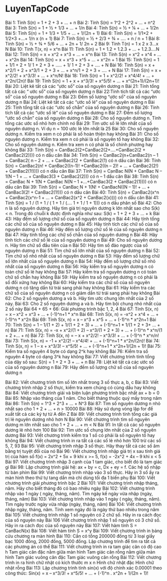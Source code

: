 # LuyenTapCode
Bài 1: Tính S(n) = 1 + 2 + 3 + … + n
Bài 2: Tính S(n) = 1^2 + 2^2 + … + n^2
Bài 3: Tính S(n) = 1 + ½ + 1/3 + … + 1/n
Bài 4: Tính S(n) = ½ + ¼ + … + 1/2n
Bài 5: Tính S(n) = 1 + 1/3 + 1/5 + … + 1/(2n + 1)
Bài 6: Tính S(n) = 1/1×2 + 1/2×3 +…+ 1/n x (n + 1)
Bài 7: Tính S(n) = ½ + 2/3 + ¾ + …. + n / n + 1
Bài 8: Tính S(n) = ½ + ¾ + 5/6 + … + 2n + 1/ 2n + 2
Bài 9: Tính T(n) = 1 x 2 x 3…x N
Bài 10: Tính T(x, n) = x^n
Bài 11: Tính S(n) = 1 + 1.2 + 1.2.3 + … + 1.2.3….N
Bài 12: Tính S(n) = x + x^2 + x^3 + … + x^n
Bài 13: Tính S(n) = x^2 + x^4 + … + x^2n
Bài 14: Tính S(n) = x + x^3 + x^5 + … + x^2n + 1
Bài 15: Tính S(n) = 1 + 1/1 + 2 + 1/ 1 + 2 + 3 + ….. + 1/ 1 + 2 + 3 + …. + N
Bài 16: Tính S(n) = x + x^2/1 + 2 + x^3/1 + 2 + 3 + … + x^n/1 + 2 + 3 + …. + N
Bài 17: Tính S(n) = x + x^2/2! + x^3/3! + … + x^n/N!
Bài 18: Tính S(n) = 1 + x^2/2! + x^4/4! + … + x^2n/(2n)!
Bài 19: Tính S(n) = 1 + x + x^3/3! + x^5/5! + … + x^(2n+1)/(2n+1)!
Bài 20: Liệt kê tất cả các “ước số” của số nguyên dương n
Bài 21: Tính tổng tất cả các “ ước số” của số nguyên dương n
Bài 22:Tính tích tất cả các “ước số” của số nguyên dương n
Bài 23: Đếm số lượng “ước số” của số nguyên dương n
Bài 24: Liệt kê tất cả các “ước số lẻ” của số nguyên dương n
Bài 25: Tính tổng tất cả các “ước số chẵn” của số nguyên dương n
Bài 26: Tính tích tất cả các “ước số lẻ” của số nguyên dương n
Bài 27: Đếm số lượng “ước số chẵn” của số nguyên dương n
Bài 28: Cho số nguyên dương n. Tính tổng các ước số nhỏ hơn chính nó
Bài 29: Tìm ước số lẻ lớn nhất của số nguyên dương n. Ví dụ n = 100 ước lẻ lớn nhất là 25
Bài 30: Cho số nguyên dương n. Kiểm tra xem n có phải là số hoàn thiện hay không
Bài 31: Cho số nguyên dương n. Kiểm tra xem n có phải là số nguyên tố hay không
Bài 32: Cho số nguyên dương n. Kiểm tra xem n có phải là số chính phương hay không
Bài 33: Tính S(n) = CanBac2(2+CanBac2(2+….+CanBac2(2 + CanBac2(2)))) có n dấu căn
Bài 34: Tính S(n) = CanBac2(n+CanBac2(n – 1 + CanBac2( n – 2 + … + CanBac2(2 + CanBac2(1)  có n dấu căn
Bài 36: Tính S(n) = CanBac2(n! + CanBac2((n-1)! +CanBac2((n – 2)! + … + CanBac2(2!) + CanBac2(1!)))) có n dấu căn
Bài 37: Tính S(n) = CanBac N(N + CanBac N – 1(N – 1 + … + CanBac3(3 + CanBac2(2))) có n – 1 dấu căn
Bài 38: Tính S(n) = CanBac N + 1(N + CanBac N(N – 1 +…+CanBac3(2 + CanBac2(1)))) có n dấu căn
Bài 39: Tính S(n) = CanBac N + 1(N! + CanBacN((N – 1)! + … + CanBac3(2! + CanBac2(1!))) có n dấu căn
Bài 40: Tính S(n) = CanBac2(x^n + CanBac2(x^n-1 + … + CanBac2(x^2 + CanBac2(x)))) có n dấu căn
Bài 41: Tính S(n) = 1 / (1 + 1 / ( 1 + 1 / (…. 1 + 1 / 1 + 1))) có n dấu phân số
Bài 42: Cho n là số nguyên dương. Hãy tìm giá trị nguyên dương k lớn nhất sao cho S(k)  < n. Trong đó chuỗi k được định nghĩa như sau: S(k) = 1 + 2 + 3 + … + k
Bài 43: Hãy đếm số lượng chữ số của số nguyên dương n
Bài 44: Hãy tính tổng các chữ số của số nguyên dương n
Bài 45: Hãy tính tích các chữ số của số nguyên dương n
Bài 46: Hãy đếm số lượng chữ số lẻ của số nguyên dương n
Bài 47: Hãy tính tổng các chữ số chẵn của số nguyên dương n
Bài 48: Hãy tính tích các chữ số lẻ của số nguyên dương n
Bài 49: Cho số nguyên dương n. Hãy tìm chữ số đầu tiên của n
Bài 50: Hãy tìm số đảo ngược của số nguyên dương n
Bài 51: Tìm chữ số lớn nhất của số nguyên dương n
Bài 52: Tìm chữ số nhỏ nhất của số nguyên dương n
Bài 53: Hãy đếm số lượng chữ số lớn nhất của số nguyên dương n
Bài 54: Hãy đếm số lượng chữ số nhỏ nhất của số nguyên dương n
Bài 56: Hãy kiểm tra số nguyên dương n có toàn chữ số lẻ hay không
Bài 57: Hãy kiểm tra số nguyên dương n có toàn chữ số chẵn hay không
Bài 59: Hãy kiểm tra số nguyên dương n có phải là số đối xứng hay không
Bài 60: Hãy kiểm tra các chữ số của số nguyên dương n có tăng dần từ trái sang phải hay không
Bài 61: Hãy kiểm tra các chữ số của số nguyên dương n có giảm dần từ trái sang phải hay không
Bài 62: Cho 2 số nguyên dương a và b. Hãy tìm ước chung lớn nhất của 2 số này.
Bài 63: Cho 2 số nguyên dương a và b. Hãy tìm bội chung nhỏ nhất của 2 số này
Bài 64 + 65 + 66: Giải phương trình bậc 1, 2, 4
Bài 67: Tính S(x, n) = x – x^2 + x^3 + … + (-1)^n+1 * x^n
Bài 68: Tính S(x, n) = -x^2 + x^4  + … + (-1)^n * x^2n
Bài 69: Tính S(x, n) = x – x^3 + x^5 + … + (-1)^n * x^2n+1
Bài 70: Tính S(n) = 1 – 1/(1 + 2) + 1/(1 + 2 + 3)  + … + (-1)^n+1 * 1/(1 + 2 + 3+ … + n)
Bài 71: Tính S(x, n) = -x + x^2/(1 + 2) – x^3/(1 + 2 + 3) + … + (-1)^n * x^n/(1 + 2 +… + n)
Bài 72: Tính S(x, n) = – x + x^2/2! – x^3/3! + … + (-1)^n * x^n/n!
Bài 73: Tính S(x, n) = -1 + x^2/2! – x^4/4! + … + (-1)^n+1 * x^2n/(2n)!
Bài 74: Tính S(x, n) = 1 – x + x^3/3! – x^5/5! + … + (-1)^n+1 * x^2n+1/(2n + 1)!
Bài 75: Kiểm tra số nguyên 4 byte có dạng 2^k hay không
Bài 76: Kiểm tra số nguyên 4 byte có dạng 3^k hay không
Bài 77: Viết chương trình tính tổng của dãy số sau: S(n) = 1 + 2 + 3 + … + n
Bài 78: Liệt kê tất cả các ước số của số nguyên dương n
Bài 79: Hãy đếm số lượng chữ số của số nguyên dương n


Bài 82: Viết chương trình tìm số lớn nhất trong 3 số thực a, b, c
Bài 83: Viết chương trình nhập 2 số thực, kiểm tra xem chúng có cùng dấu hay không
Bài 84: Viết chương trình giải và biện luận phương trình bậc nhất ax + b = 0
Bài 85: Nhập vào tháng của 1 năm. Cho biết tháng thuộc quý mấy trong năm
Bài 86: Tính S(n) = 1^3 + 2^3 + … + N^3
Bài 87: Tìm số nguyên dương n nhỏ nhất sao cho 1 + 2 + … + n > 10000
Bài 88: Hãy sử dụng vòng lặp for để xuất tất cả các ký tự từ A đến Z
Bài 89: Viết chương trình tính tổng các giá trị lẻ nguyên dương nhỏ hơn N
Bài 90: Viết chương trình tìm số nguyên dương m lớn nhất sao cho 1 + 2 + … + m < N
Bài 91: In tất cả các số nguyên dương lẻ nhỏ hơn 100
Bài 92: Tìm ước số chung lớn nhất của 2 số nguyên dương
Bài 93: Viết chương trình kiểm tra 1 số có phải là số nguyên tố hay không
Bài 94: Viết chương trình in ra tất cả các số lẻ nhỏ hơn 100 trừ các số 5, 7, 93
Bài 95: Viết chương trình nhập 3 số thực. Hãy thay tất cả các số âm bằng trị tuyệt đối của nó
Bài 96: Viết chương trình nhập giá trị x sau tính giá trị của hàm số
f(x) = 2x^2 + 5x + 9 khi x >= 5, f(x) = -2x^2 + 4x – 9 khi x < 5
Bài 97: Viết chương trình nhập 3 cạnh của 1 tam giác, cho biết đó là tam giác gì
Bài 98: Lập chương trình giải hệ: ax + by = c, Dx + ey = f. Các hệ số nhập từ bàn phím
Bài 99: Viết chương trình nhập vào 3 số thực. Hãy in 3 số ấy ra màn hình theo thứ tự tang dần mà chỉ dùng tối đa 1 biến phụ
Bài 100: Viết chương trình giải phương trình bậc 2
Bài 101: Viết chương trình nhập tháng, năm. Hãy cho biết tháng đó có bao nhiêu ngày
Bài 102: Viết chương trình nhập vào 1 ngày ( ngày, tháng, năm). Tìm ngày kế ngày vừa nhập (ngày, tháng, năm)
Bài 103: Viết chương trình nhập vào 1 ngày ( ngày, tháng, năm). Tìm ngày trước ngày vừa nhập (ngày, tháng, năm)
Bài 104: Viết chương trình nhập ngày, tháng, năm. Tính xem ngày đó là ngày thứ bao nhiêu trong năm
Bài 105: Viết chương trình nhập 1 số nguyên có 2 chữ số.  Hãy in ra cách đọc của số nguyên này
Bài 106 Viết chương trình nhập 1 số nguyên có 3 chữ số.  Hãy in ra cách đọc của số nguyên này
Bài 107: Viết hàm tính S = CanBacN(x)
Bài 108:  Viết hàm tính S = x^y
Bài 109: Viết chương trình in bảng cửu chương ra màn hình
Bài 110: Cần có tổng 200000 đồng từ 3 loại giấy bạc 1000 đồng, 2000 đồng, 5000 đồng. Lập chương trình để tìm ra tất cả các phương án có thể
Bài 111: Viết chương trình in ra tam giác cân có độ cao h
Tam giác cân đặc nằm giữa màn hình
Tam giác cân rỗng nằm giữa màn hình
Tam giác  vuông cân đặc
Tam giác  vuông cân rỗng
Bài 112: Viết chương trình in ra hình chữ nhật có kích thước m x n
Hình chữ nhật đặc
Hình chữ nhật rỗng
Bài 113: Lập chương trình tính sin(x) với độ chính xác 0.00001 theo công thức: Sin(x) = x – x^3/3! + x^5/5! + … + (-1)^n . x^2n + 1/(2n + 1)!
